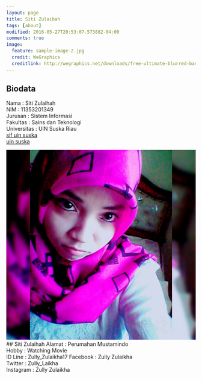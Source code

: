 ```yaml
---
layout: page
title: Siti Zulaihah
tags: [about]
modified: 2016-05-27T20:53:07.573882-04:00
comments: true
image:
  feature: sample-image-2.jpg
  credit: WeGraphics
  creditlink: http://wegraphics.net/downloads/free-ultimate-blurred-background-pack/
---
```

## Biodata
Nama : Siti Zulaihah<br>
NIM : 11353201349<br>
Jurusan : Sistem Informasi<br>
Fakultas : Sains dan Teknologi<br>
Universitas : UIN Suska Riau<br>
[sif uin suska](http://sif.uin-suska.ac.id/)<br>
[uin suska](http://uin-suska.ac.id/)<br>

<img src="/assets/InstaShot_20150820_215224.jpg">
## Siti Zulaihah
Alamat : Perumahan Mustamindo<br>
Hobby : Watching Movie<br>
ID Line : Zully_Zulaikha17
Facebook : Zully Zulaikha<br>
Twitter : Zully_Laikha<br>
Instagram : Zully Zulaikha<br>

